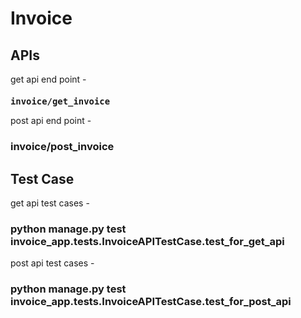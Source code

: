 <h1>Invoice</h1>

<h2>APIs</h2>
get api end point - <code><h3 style={'color':cyan}>invoice/get_invoice</h3></code>
post api end point - <h3>invoice/post_invoice</h3>



<h2>Test Case</h2>
get api test cases - <h3>python manage.py test invoice_app.tests.InvoiceAPITestCase.test_for_get_api</h3>
post api test cases - <h3>python manage.py test invoice_app.tests.InvoiceAPITestCase.test_for_post_api</h3>

